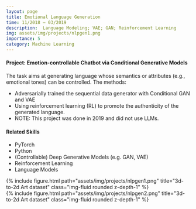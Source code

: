 ```yaml
---
layout: page
title: Emotional Language Generation
time: 11/2018 – 03/2019
description:  Language Modeling; VAE; GAN; Reinforcement Learning
img: assets/img/projects/nlpgen1.png
importance: 5
category: Machine Learning
---
```


#### Project: Emotion-controllable Chatbot via Conditional Generative Models

The task aims at generating language whose semantics or attributes (e.g., emotional tones) can be controlled. The methods:
- Adversarially trained the sequential data generator with Conditional GAN and VAE
- Using reinforcement learning (RL) to promote the authenticity of the generated language.
- NOTE: This project was done in 2019 and did not use LLMs.


#### Related Skills
- PyTorch
- Python
- (Controllable) Deep Generative Models (e.g. GAN, VAE)
- Reinforcement Learning
- Language Models



<div class="row">
    <div class="col-sm mt-3 mt-md-0">
        {% include figure.html path="assets/img/projects/nlpgen1.png" title="3d-to-2d Art dataset" class="img-fluid rounded z-depth-1" %}
    </div>
     <div class="col-sm mt-3 mt-md-0">
        {% include figure.html path="assets/img/projects/nlpgen2.png" title="3d-to-2d Art dataset" class="img-fluid rounded z-depth-1" %}
    </div>
</div>


